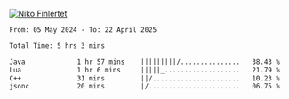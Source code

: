 
[![Niko Finlertet](https://readme-typing-svg.demolab.com/?lines=Niko+Finlertet&color=de4c8a)]()



<!-- WakaTime -->
<!--START_SECTION:waka-->

```txt
From: 05 May 2024 - To: 22 April 2025

Total Time: 5 hrs 3 mins

Java             1 hr 57 mins    |||||||||/...............   38.43 %
Lua              1 hr 6 mins     |||||_...................   21.79 %
C++              31 mins         ||/......................   10.23 %
jsonc            20 mins         |/.......................   06.75 %
```

<!--END_SECTION:waka-->



